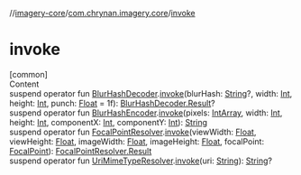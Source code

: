 //[imagery-core](../../index.md)/[com.chrynan.imagery.core](index.md)/[invoke](invoke.md)



# invoke  
[common]  
Content  
suspend operator fun [BlurHashDecoder](-blur-hash-decoder/index.md).[invoke](invoke.md)(blurHash: [String](https://kotlinlang.org/api/latest/jvm/stdlib/kotlin/-string/index.html)?, width: [Int](https://kotlinlang.org/api/latest/jvm/stdlib/kotlin/-int/index.html), height: [Int](https://kotlinlang.org/api/latest/jvm/stdlib/kotlin/-int/index.html), punch: [Float](https://kotlinlang.org/api/latest/jvm/stdlib/kotlin/-float/index.html) = 1f): [BlurHashDecoder.Result](-blur-hash-decoder/-result/index.md)?  
suspend operator fun [BlurHashEncoder](-blur-hash-encoder/index.md).[invoke](invoke.md)(pixels: [IntArray](https://kotlinlang.org/api/latest/jvm/stdlib/kotlin/-int-array/index.html), width: [Int](https://kotlinlang.org/api/latest/jvm/stdlib/kotlin/-int/index.html), height: [Int](https://kotlinlang.org/api/latest/jvm/stdlib/kotlin/-int/index.html), componentX: [Int](https://kotlinlang.org/api/latest/jvm/stdlib/kotlin/-int/index.html), componentY: [Int](https://kotlinlang.org/api/latest/jvm/stdlib/kotlin/-int/index.html)): [String](https://kotlinlang.org/api/latest/jvm/stdlib/kotlin/-string/index.html)  
suspend operator fun [FocalPointResolver](-focal-point-resolver/index.md).[invoke](invoke.md)(viewWidth: [Float](https://kotlinlang.org/api/latest/jvm/stdlib/kotlin/-float/index.html), viewHeight: [Float](https://kotlinlang.org/api/latest/jvm/stdlib/kotlin/-float/index.html), imageWidth: [Float](https://kotlinlang.org/api/latest/jvm/stdlib/kotlin/-float/index.html), imageHeight: [Float](https://kotlinlang.org/api/latest/jvm/stdlib/kotlin/-float/index.html), focalPoint: [FocalPoint](../com.chrynan.imagery.core.model/-focal-point/index.md)): [FocalPointResolver.Result](-focal-point-resolver/-result/index.md)  
suspend operator fun [UriMimeTypeResolver](-uri-mime-type-resolver/index.md).[invoke](invoke.md)(uri: [String](https://kotlinlang.org/api/latest/jvm/stdlib/kotlin/-string/index.html)): [String](https://kotlinlang.org/api/latest/jvm/stdlib/kotlin/-string/index.html)?  



